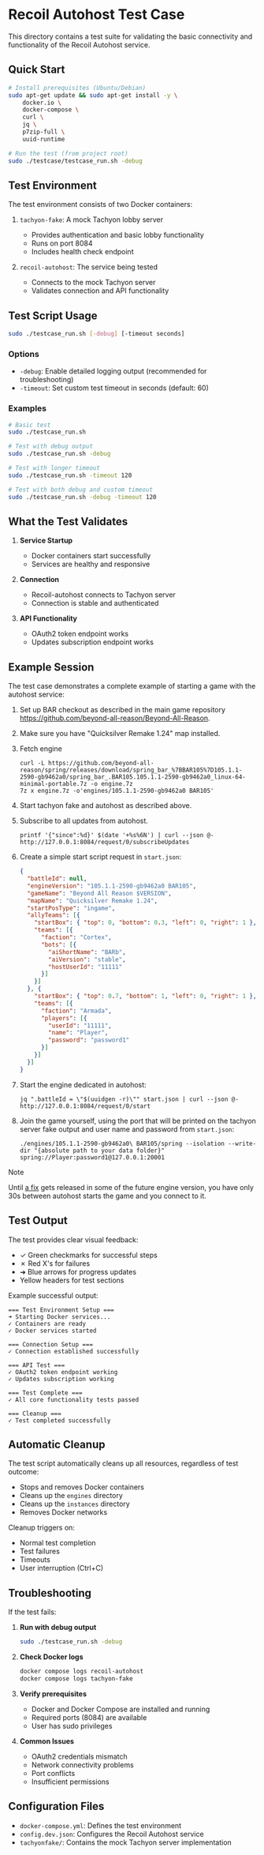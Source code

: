 # Recoil Autohost Test Case

This directory contains a test suite for validating the basic connectivity and functionality of the Recoil Autohost service.

## Quick Start

```bash
# Install prerequisites (Ubuntu/Debian)
sudo apt-get update && sudo apt-get install -y \
    docker.io \
    docker-compose \
    curl \
    jq \
    p7zip-full \
    uuid-runtime

# Run the test (from project root)
sudo ./testcase/testcase_run.sh -debug
```

## Test Environment

The test environment consists of two Docker containers:

1. `tachyon-fake`: A mock Tachyon lobby server
   - Provides authentication and basic lobby functionality
   - Runs on port 8084
   - Includes health check endpoint

2. `recoil-autohost`: The service being tested
   - Connects to the mock Tachyon server
   - Validates connection and API functionality

## Test Script Usage

```bash
sudo ./testcase_run.sh [-debug] [-timeout seconds]
```

### Options

- `-debug`: Enable detailed logging output (recommended for troubleshooting)
- `-timeout`: Set custom test timeout in seconds (default: 60)

### Examples

```bash
# Basic test
sudo ./testcase_run.sh

# Test with debug output
sudo ./testcase_run.sh -debug

# Test with longer timeout
sudo ./testcase_run.sh -timeout 120

# Test with both debug and custom timeout
sudo ./testcase_run.sh -debug -timeout 120
```

## What the Test Validates

1. **Service Startup**
   - Docker containers start successfully
   - Services are healthy and responsive

2. **Connection**
   - Recoil-autohost connects to Tachyon server
   - Connection is stable and authenticated

3. **API Functionality**
   - OAuth2 token endpoint works
   - Updates subscription endpoint works

## Example Session

The test case demonstrates a complete example of starting a game with the autohost service:

1. Set up BAR checkout as described in the main game repository
   https://github.com/beyond-all-reason/Beyond-All-Reason.

2. Make sure you have "Quicksilver Remake 1.24" map installed.

3. Fetch engine
   ```shell
   curl -L https://github.com/beyond-all-reason/spring/releases/download/spring_bar_%7BBAR105%7D105.1.1-2590-gb9462a0/spring_bar_.BAR105.105.1.1-2590-gb9462a0_linux-64-minimal-portable.7z -o engine.7z
   7z x engine.7z -o'engines/105.1.1-2590-gb9462a0 BAR105'
   ```

4. Start tachyon fake and autohost as described above.

5. Subscribe to all updates from autohost.
   ```shell
   printf '{"since":%d}' $(date '+%s%6N') | curl --json @- http://127.0.0.1:8084/request/0/subscribeUpdates
   ```

6. Create a simple start script request in `start.json`:
   ```json
   {
     "battleId": null,
     "engineVersion": "105.1.1-2590-gb9462a0 BAR105",
     "gameName": "Beyond All Reason $VERSION",
     "mapName": "Quicksilver Remake 1.24",
     "startPosType": "ingame",
     "allyTeams": [{
       "startBox": { "top": 0, "bottom": 0.3, "left": 0, "right": 1 },
       "teams": [{
         "faction": "Cortex",
         "bots": [{
           "aiShortName": "BARb",
           "aiVersion": "stable",
           "hostUserId": "11111"
         }]
       }]
     }, {
       "startBox": { "top": 0.7, "bottom": 1, "left": 0, "right": 1 },
       "teams": [{
         "faction": "Armada",
         "players": [{
           "userId": "11111",
           "name": "Player",
           "password": "password1"
         }]
       }]
     }]
   }
   ```

7. Start the engine dedicated in autohost:
   ```shell
   jq ".battleId = \"$(uuidgen -r)\"" start.json | curl --json @- http://127.0.0.1:8084/request/0/start
   ```

8. Join the game yourself, using the port that will be printed on the tachyon
   server fake output and user name and password from `start.json`:
   ```shell
   ./engines/105.1.1-2590-gb9462a0\ BAR105/spring --isolation --write-dir "{absolute path to your data folder}" spring://Player:password1@127.0.0.1:20001
   ```

> [!NOTE]
> Until [a fix](https://github.com/beyond-all-reason/spring/pull/1876) gets
> released in some of the future engine version, you have only 30s between
> autohost starts the game and you connect to it.

## Test Output

The test provides clear visual feedback:
- ✓ Green checkmarks for successful steps
- ✗ Red X's for failures
- ➜ Blue arrows for progress updates
- Yellow headers for test sections

Example successful output:
```
=== Test Environment Setup ===
➜ Starting Docker services...
✓ Containers are ready
✓ Docker services started

=== Connection Setup ===
✓ Connection established successfully

=== API Test ===
✓ OAuth2 token endpoint working
✓ Updates subscription working

=== Test Complete ===
✓ All core functionality tests passed

=== Cleanup ===
✓ Test completed successfully
```

## Automatic Cleanup

The test script automatically cleans up all resources, regardless of test outcome:
- Stops and removes Docker containers
- Cleans up the `engines` directory
- Cleans up the `instances` directory
- Removes Docker networks

Cleanup triggers on:
- Normal test completion
- Test failures
- Timeouts
- User interruption (Ctrl+C)

## Troubleshooting

If the test fails:

1. **Run with debug output**
   ```bash
   sudo ./testcase_run.sh -debug
   ```

2. **Check Docker logs**
   ```bash
   docker compose logs recoil-autohost
   docker compose logs tachyon-fake
   ```

3. **Verify prerequisites**
   - Docker and Docker Compose are installed and running
   - Required ports (8084) are available
   - User has sudo privileges

4. **Common Issues**
   - OAuth2 credentials mismatch
   - Network connectivity problems
   - Port conflicts
   - Insufficient permissions

## Configuration Files

- `docker-compose.yml`: Defines the test environment
- `config.dev.json`: Configures the Recoil Autohost service
- `tachyonfake/`: Contains the mock Tachyon server implementation 
